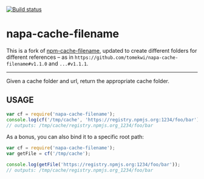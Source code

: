  [![Build status](https://img.shields.io/travis/tomekwi/napa-cache-filename.svg?style=flat-square)](https://travis-ci.org/tomekwi/napa-cache-filename)

# napa-cache-filename

This is a fork of [npm-cache-filename][], updated to create different folders for different references – as in `https://github.com/tomekwi/napa-cache-filename#v1.1.0` and `...#v1.1.1`.

---

Given a cache folder and url, return the appropriate cache folder.

[npm-cache-filename]: https://www.npmjs.com/package/npm-cache-filename

## USAGE

```javascript
var cf = require('napa-cache-filename');
console.log(cf('/tmp/cache', 'https://registry.npmjs.org:1234/foo/bar'));
// outputs: /tmp/cache/registry.npmjs.org_1234/foo/bar
```

As a bonus, you can also bind it to a specific root path:

```javascript
var cf = require('napa-cache-filename');
var getFile = cf('/tmp/cache');

console.log(getFile('https://registry.npmjs.org:1234/foo/bar'));
// outputs: /tmp/cache/registry.npmjs.org_1234/foo/bar
```
